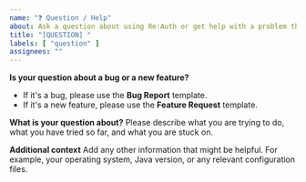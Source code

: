 ```yaml
---
name: "❓ Question / Help"
about: Ask a question about using Re:Auth or get help with a problem that isn't a bug.
title: "[QUESTION] "
labels: [ "question" ]
assignees: ""
---
```


**Is your question about a bug or a new feature?**

- If it's a bug, please use the **Bug Report** template.
- If it's a new feature, please use the **Feature Request** template.

**What is your question about?**
Please describe what you are trying to do, what you have tried so far, and what you are stuck on.

**Additional context**
Add any other information that might be helpful. For example, your operating system, Java version, or any relevant
configuration files.
